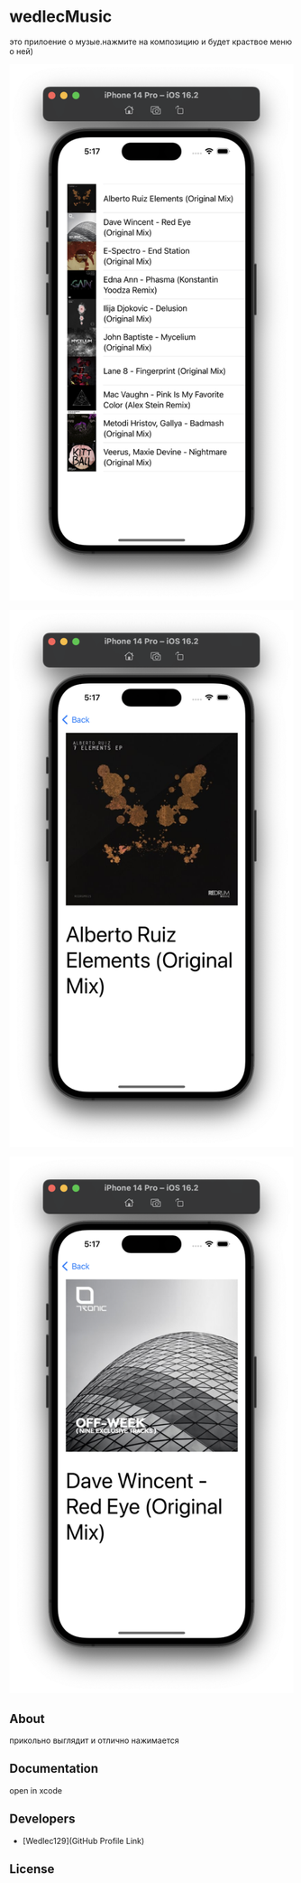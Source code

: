 # wedlecMusic

это прилоение о музые.нажмите на композицию и будет краствое меню о ней)

<p align="center">
      <img src="https://github.com/Wedlec129/wedlecMusic/blob/main/1.png" width="726">
</p>


<p align="center">
      <img src="https://github.com/Wedlec129/wedlecMusic/blob/main/2.png" width="726">
</p>


<p align="center">
      <img src="https://github.com/Wedlec129/wedlecMusic/blob/main/3.png" width="726">
</p>


## About

прикольно выглядит и отлично нажимается

## Documentation

open in xcode 

## Developers

- [Wedlec129](GitHub Profile Link)

## License

